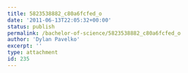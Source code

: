 ```yaml
---
title: 5823538882_c80a6fcfed_o
date: '2011-06-13T22:05:32+00:00'
status: publish
permalink: /bachelor-of-science/5823538882_c80a6fcfed_o
author: 'Dylan Pavelko'
excerpt: ''
type: attachment
id: 235
---
```

<!DOCTYPE html PUBLIC "-//W3C//DTD HTML 4.0 Transitional//EN" "http://www.w3.org/TR/REC-html40/loose.dtd">
<?xml encoding="UTF-8">
